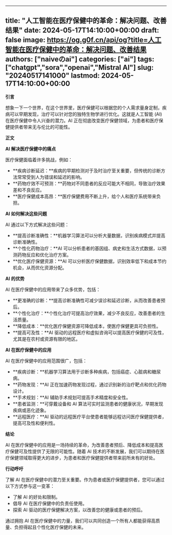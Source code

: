 
---
title: "人工智能在医疗保健中的革命：解决问题、改善结果"
date: 2024-05-17T14:10:00+00:00
draft: false
image: https://og.g0f.cn/api/og?title=人工智能在医疗保健中的革命：解决问题、改善结果
authors: ["naiveのai"]
categories: ["ai"]
tags: ["chatgpt","sora","openai","Mistral AI"]
slug: "20240517141000"
lastmod: 2024-05-17T14:10:00+00:00
---
**引言**

想象一下一个世界，在这个世界里，医疗保健可以根据您的个人需求量身定制，疾病可以早期发现，治疗可以针对您的独特生物学进行优化。这就是人工智能 (AI) 在医疗保健中令人兴奋的潜力。AI 正在彻底改变医疗保健领域，为患者和医疗保健提供者带来无与伦比的可能性。

**正文**

**AI 解决医疗保健中的痛点**

医疗保健面临着许多挑战，例如：

* **疾病诊断延迟：**疾病的早期检测对于及时治疗至关重要，但传统的诊断方法常常受到人为错误和延迟的影响。
* **药物疗效不可预测：**药物对不同患者的反应可能大不相同，导致治疗效果差和不良反应。
* **医疗保健成本高昂：**医疗保健费用不断上升，给个人和医疗系统带来负担。

**AI 如何解决这些问题**

AI 通过以下方式解决这些问题：

* **提高诊断准确性：**机器学习算法可以分析大量数据，识别疾病模式并提高诊断准确性。
* **个性化药物治疗：**AI 可以分析患者的基因组、病史和生活方式数据，以预测药物反应和优化治疗方案。
* **优化医疗保健资源：**AI 可以分析医疗保健数据，识别效率低下和成本节约机会，从而优化资源分配。

**AI 的优势**

AI 在医疗保健中的应用带来了众多优势，包括：

* **更准确的诊断：**提高诊断准确性可减少误诊和延迟诊断，从而改善患者预后。
* **个性化治疗：**个性化治疗可提高治疗效果，减少不良反应，改善患者的生活质量。
* **降低成本：**优化医疗保健资源可降低成本，使医疗保健更具可负担性。
* **提高可及性：**AI 驱动的远程医疗和虚拟咨询可以提高医疗保健的可及性，尤其是在农村或资源有限的地区。

**AI 在医疗保健中的应用**

AI 在医疗保健中的应用范围很广，包括：

* **疾病诊断：**机器学习算法用于诊断多种疾病，包括癌症、心脏病和糖尿病。
* **药物发现：**AI 正在加速药物发现过程，通过识别新的治疗靶点和优化药物设计。
* **手术规划：**AI 辅助手术规划可提高手术精度和安全性。
* **患者监测：**可穿戴设备和 AI 算法可实时监测患者的健康状况，早期发现疾病或恶化迹象。
* **远程医疗：**AI 驱动的远程医疗平台使患者能够远程访问医疗保健提供者，提高可及性和便利性。

**结论**

AI 在医疗保健中的应用是一场持续的革命，为改善患者预后、降低成本和提高医疗保健可及性提供了无限的可能性。随着 AI 技术的不断发展，我们可以期待在医疗保健领域取得更大的进步，为患者和医疗保健提供者带来前所未有的好处。

**行动呼吁**

了解 AI 在医疗保健中的潜力至关重要。作为患者或医疗保健提供者，您可以通过以下方式参与这一变革：

* 了解 AI 的好处和限制。
* 倡导 AI 在医疗保健中的负责任使用。
* 探索 AI 驱动的医疗保健解决方案，以改善您的健康或患者的预后。

通过拥抱 AI 在医疗保健中的力量，我们可以共同创造一个所有人都能获得高质量、负担得起且个性化医疗保健的未来。